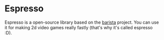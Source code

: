 # Espresso 

Espresso is a open-source library based on the [barista](https://github.com/thetinyspark/barista) project. 
You can use it for making 2d video games really fastly (that's why it's called espresso :D).
